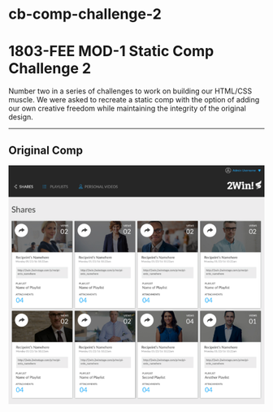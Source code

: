 # cb-comp-challenge-2
# 1803-FEE MOD-1 Static Comp Challenge 2

Number two in a series of challenges to work on building our HTML/CSS muscle. We were asked to recreate a static comp with the option of adding our own creative freedom while maintaining the integrity of the original design.

____
## Original Comp
![Original Comp](st-comp-2-mock.png)
